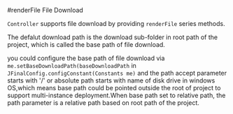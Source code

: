 #renderFile File Download

`Controller` supports file download by providing `renderFile` series methods.

The defalut download path is the download sub-folder in root path of the project, which is called the base path of file download.

you could configure the base path of file download via `me.setBaseDownloadPath(baseDownloadPath` in `JFinalConfig.configConstant(Constants me)` and the path accept parameter starts with '/' or absolute path starts with name of disk drive in windows OS,which means base path could be pointed outside the root of project to support multi-instance deployment.When base path set to relative path, the path parameter is a relative path based on root path of the project.
